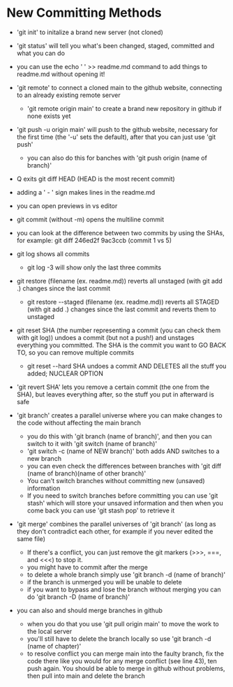 # New Committing Methods
- 'git init' to initalize a brand new server (not cloned)

- 'git status' will tell you what's been changed, staged, committed and what you can do

- you can use the echo ' ' >> readme.md command to add things to readme.md without opening it!

- 'git remote' to connect a cloned main to the github website, connecting to an already existing remote server
    - 'git remote origin main' to create a brand new repository in github if none exists yet

- 'git push -u origin main' will push to the github website, necessary for the first time (the '-u' sets the default), after that you can just use 'git push'
    - you can also do this for banches with 'git push origin (name of branch)'

- Q exits git diff HEAD (HEAD is the most recent commit)

- adding a ' - ' sign makes lines in the readme.md

- you can open previews in vs editor

- git commit (without -m) opens the multiline commit

- you can look at the difference between two commits by using the SHAs, for example: git diff 246ed2f 9ac3ccb (commit 1 vs 5)

- git log shows all commits
    - git log -3 will show only the last three commits

- git restore (filename (ex. readme.md)) reverts all unstaged (with git add .) changes since the last commit
    - git restore --staged (filename (ex. readme.md)) reverts all STAGED (with git add .) changes since the last commit and reverts them to unstaged

- git reset SHA (the number representing a commit (you can check them with git log)) undoes a commit (but not a push!) and unstages everything you committed. The SHA is the commit you want to GO BACK TO, so you can remove multiple commits
    - git reset --hard SHA undoes a commit AND DELETES all the stuff you added; NUCLEAR OPTION

- 'git revert SHA' lets you remove a certain commit (the one from the SHA), but leaves everything after, so the stuff you put in afterward is safe

- 'git branch' creates a parallel universe where you can make changes to the code without affecting the main branch
    - you do this with 'git branch (name of branch)', and then you can switch to it with 'git switch (name of branch)'
    - 'git switch -c (name of NEW branch)' both adds AND switches to a new branch
    - you can even check the differences between branches with 'git diff (name of branch)(name of other branch)'
    - You can't switch branches without committing new (unsaved) information
    - If you need to switch branches before committing you can use 'git stash' which will store your unsaved information and then when you come back you can use 'git stash pop' to retrieve it

- 'git merge' combines the parallel universes of 'git branch' (as long as they don't contradict each other, for example if you never edited the same file)
    - If there's a conflict, you can just remove the git markers (>>>, ===, and <<<) to stop it.
    - you might have to commit after the merge
    - to delete a whole branch simply use 'git branch -d (name of branch)'
    - if the branch is unmerged you will be unable to delete
    - if you want to bypass and lose the branch without merging you can do 'git branch -D (name of branch)'

- you can also and should merge branches in github
    - when you do that you use 'git pull origin main' to move the work to the local server
    - you'll still have to delete the branch locally so use 'git branch -d (name of chapter)'
    - to resolve conflict you can merge main into the faulty branch, fix the code there like you would for any merge conflict (see line 43), ten push again. You should be able to merge in github without problems, then pull into main and delete the branch